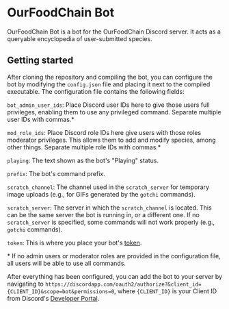 # OurFoodChain Bot

OurFoodChain Bot is a bot for the OurFoodChain Discord server. It acts as a queryable encyclopedia of user-submitted species.

## Getting started

After cloning the repository and compiling the bot, you can configure the bot by modifying the `config.json` file and placing it next to the compiled executable. The configuration file contains the following fields:

`bot_admin_user_ids`: Place Discord user IDs here to give those users full privileges, enabling them to use any privileged command. Separate multiple user IDs with commas.*

`mod_role_ids`: Place Discord role IDs here give users with those roles moderator privileges. This allows them to add and modify species, among other things. Separate multiple role IDs with commas.*

`playing`: The text shown as the bot's "Playing" status.

`prefix`: The bot's command prefix.

`scratch_channel`: The channel used in the `scratch_server` for temporary image uploads (e.g., for GIFs generated by the `gotchi` commands).

`scratch_server`: The server in which the `scratch_channel` is located. This can be the same server the bot is running in, or a different one. If no `scratch_server` is specified, some commands will not work properly (e.g., `gotchi` commands).

`token`: This is where you place your bot's [token](https://discordapp.com/developers/applications/).

\* If no admin users or moderator roles are provided in the configuration file, all users will be able to use all commands.

After everything has been configured, you can add the bot to your server by navigating to `https://discordapp.com/oauth2/authorize?&client_id={CLIENT_ID}&scope=bot&permissions=0`, where `{CLIENT_ID}` is your Client ID from Discord's [Developer Portal](https://discordapp.com/developers/).